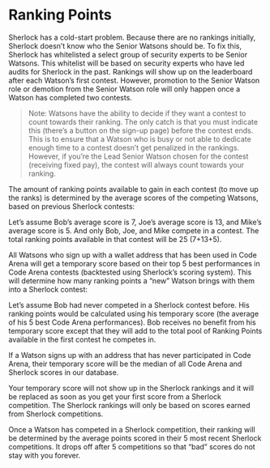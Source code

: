# Ranking Points

Sherlock has a cold-start problem. Because there are no rankings initially, Sherlock doesn’t know who the Senior Watsons should be. To fix this, Sherlock has whitelisted a select group of security experts to be Senior Watsons. This whitelist will be based on security experts who have led audits for Sherlock in the past. Rankings will show up on the leaderboard after each Watson’s first contest. However, promotion to the Senior Watson role or demotion from the Senior Watson role will only happen once a Watson has completed two contests.&#x20;

> Note: Watsons have the ability to decide if they want a contest to count towards their ranking. The only catch is that you must indicate this (there’s a button on the sign-up page) before the contest ends. This is to ensure that a Watson who is busy or not able to dedicate enough time to a contest doesn’t get penalized in the rankings. However, if you’re the Lead Senior Watson chosen for the contest (receiving fixed pay), the contest will always count towards your ranking.&#x20;

The amount of ranking points available to gain in each contest (to move up the ranks) is determined by the average scores of the competing Watsons, based on previous Sherlock contests:&#x20;

Let’s assume Bob’s average score is 7, Joe’s average score is 13, and Mike’s average score is 5. And only Bob, Joe, and Mike compete in a contest. The total ranking points available in that contest will be 25 (7+13+5).&#x20;

All Watsons who sign up with a wallet address that has been used in Code Arena will get a temporary score based on their top 5 best performances in Code Arena contests (backtested using Sherlock’s scoring system). This will determine how many ranking points a “new” Watson brings with them into a Sherlock contest:&#x20;

Let’s assume Bob had never competed in a Sherlock contest before. His ranking points would be calculated using his temporary score (the average of his 5 best Code Arena performances). Bob receives no benefit from his temporary score except that they will add to the total pool of Ranking Points available in the first contest he competes in.&#x20;

If a Watson signs up with an address that has never participated in Code Arena, their temporary score will be the median of all Code Arena and Sherlock scores in our database.&#x20;

Your temporary score will not show up in the Sherlock rankings and it will be replaced as soon as you get your first score from a Sherlock competition. The Sherlock rankings will only be based on scores earned from Sherlock competitions.&#x20;

Once a Watson has competed in a Sherlock competition, their ranking will be determined by the average points scored in their 5 most recent Sherlock competitions. It drops off after 5 competitions so that “bad” scores do not stay with you forever.
